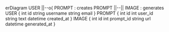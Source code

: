 erDiagram
    USER ||--o{ PROMPT : creates
    PROMPT ||--|| IMAGE : generates
    USER {
        int id
        string username
        string email
    }
    PROMPT {
        int id
        int user_id
        string text
        datetime created_at
    }
    IMAGE {
        int id
        int prompt_id
        string url
        datetime generated_at
    }